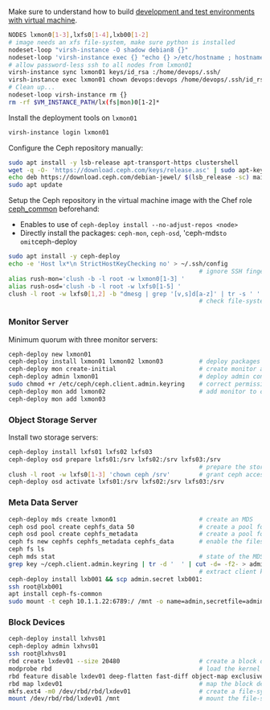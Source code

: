 Make sure to understand how to build [development and test environments with virtual machine](../libvirt.md).

```bash
NODES lxmon0[1-3],lxfs0[1-4],lxb00[1-2]
# image needs an xfs file-system, make sure python is installed
nodeset-loop "virsh-instance -O shadow debian8 {}"
nodeset-loop 'virsh-instance exec {} "echo {} >/etc/hostname ; hostname {} ; hostname -f"'
# allow password-less ssh to all nodes from lxmon01
virsh-instance sync lxmon01 keys/id_rsa :/home/devops/.ssh/
virsh-instance exec lxmon01 chown devops:devops /home/devops/.ssh/id_rsa
# Clean up...
nodeset-loop virsh-instance rm {}
rm -rf $VM_INSTANCE_PATH/lx(fs|mon)0[1-2]*
```

Install the deployment tools on `lxmon01`

```bash
virsh-instance login lxmon01
```

Configure the Ceph repository manually:

```bash
sudo apt install -y lsb-release apt-transport-https clustershell
wget -q -O- 'https://download.ceph.com/keys/release.asc' | sudo apt-key add -
echo deb https://download.ceph.com/debian-jewel/ $(lsb_release -sc) main | sudo tee /etc/apt/sources.list.d/ceph.list
sudo apt update 
```

Setup the Ceph repository in the virtual machine image with the Chef role [ceph_common][01] beforehand:

  - Enables to use of `ceph-deploy install --no-adjust-repos <node>`
  - Directly install the packages: `ceph-mon`, `ceph-osd`, 'ceph-mds` to omit `ceph-deploy 

```bash
sudo apt install -y ceph-deploy
echo -e 'Host lx*\n StrictHostKeyChecking no' > ~/.ssh/config
                                                     # ignore SSH fingerprints
alias rush-mon='clush -b -l root -w lxmon0[1-3] '
alias rush-osd='clush -b -l root -w lxfs0[1-5] '
clush -l root -w lxfs0[1,2] -b "dmesg | grep '[v,s]d[a-z]' | tr -s ' ' | cut -d' ' -f3-"
                                                     # check file-systems on OSDs
```

### Monitor Server

Minimum quorum with three monitor servers:

```bash
ceph-deploy new lxmon01
ceph-deploy install lxmon01 lxmon02 lxmon03          # deploy packages if missing
ceph-deploy mon create-initial                       # create monitor and gather keys 
ceph-deploy admin lxmon01                            # deploy admin configuration
sudo chmod +r /etc/ceph/ceph.client.admin.keyring    # correct permissions for the admin key
ceph-deploy mon add lxmon02                          # add monitor to configuration
ceph-deploy mon add lxmon03
```

### Object Storage Server

Install two storage servers:

```bash
ceph-deploy install lxfs01 lxfs02 lxfs03
ceph-deploy osd prepare lxfs01:/srv lxfs02:/srv lxfs03:/srv
                                                     # prepare the storage
clush -l root -w lxfs0[1-3] 'chown ceph /srv'        # grant ceph access to the storage
ceph-deploy osd activate lxfs01:/srv lxfs02:/srv lxfs03:/srv 
```

### Meta Data Server

```bash
ceph-deploy mds create lxmon01                       # create an MDS
ceph osd pool create cephfs_data 50                  # create a pool for the data
ceph osd pool create cephfs_metadata                 # create a pool for the metadata
ceph fs new cephfs cephfs_metadata cephfs_data       # enable the filesystem
ceph fs ls
ceph mds stat                                        # state of the MDS
grep key ~/ceph.client.admin.keyring | tr -d '  ' | cut -d= -f2- > admin.secret
                                                     # extract client key
ceph-deploy install lxb001 && scp admin.secret lxb001: 
ssh root@lxb001
apt install ceph-fs-common
sudo mount -t ceph 10.1.1.22:6789:/ /mnt -o name=admin,secretfile=admin.secret
```

### Block Devices

```bash
ceph-deploy install lxhvs01
ceph-deploy admin lxhvs01
ssh root@lxhvs01
rbd create lxdev01 --size 20480                      # create a block device image
modprobe rbd                                         # load the kernel module
rbd feature disable lxdev01 deep-flatten fast-diff object-map exclusive-lock
rbd map lxdev01                                      # map the block device image
mkfs.ext4 -m0 /dev/rbd/rbd/lxdev01                   # create a file-system
mount /dev/rbd/rbd/lxdev01 /mnt                      # mount the file-system
```

[01]: ../../var/chef/roles/debian/ceph/common.rb

